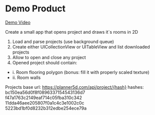 # Demo Product

[Demo Video](demo.mov)

Create a small app that opens project and draws it`s rooms in 2D
1. Load and parse projects (use background queue)
2. Create either UICollectionView or UITableView and list downloaded projects 
3. Allow to open and close any project
4. Opened project should contain:
 * i. Room flooring polygon (bonus: fill it with properly scaled texture) 
 * ii. Room walls

Projects
base url: https://planner5d.com/api/project/{hash} hashes:
bc150ea56d0f8f0896337154543136d7 f47a1763c2149eaf714c05fba310c342 11dda46aee205807f0a1c4c3e1002c0c 5223bd1bf0d8232b312edbe254ece79a
